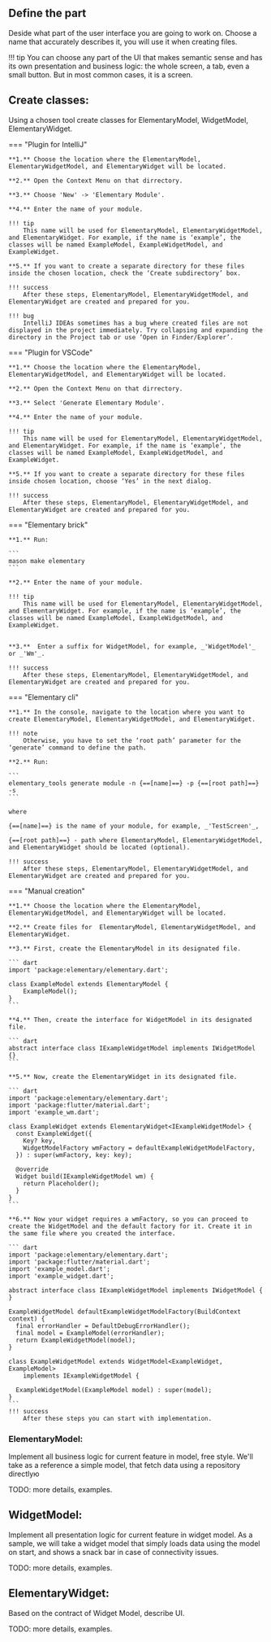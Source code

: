 ## Define the part

Deside what part of the user interface you are going to work on. Choose a name that accurately describes it, you will use it when creating files.

!!! tip
    You can choose any part of the UI that makes semantic sense and has its own presentation and business logic: the whole screen, a tab, even a small button. But in most common cases, it is a screen.

## Create classes:

Using a chosen tool create classes for ElementaryModel, WidgetModel, ElementaryWidget.

=== "Plugin for IntelliJ"
 
    **1.** Choose the location where the ElementaryModel, ElementaryWidgetModel, and ElementaryWidget will be located.

    **2.** Open the Context Menu on that dirrectory.

    **3.** Choose 'New' -> 'Elementary Module'.

    **4.** Enter the name of your module. 

    !!! tip
        This name will be used for ElementaryModel, ElementaryWidgetModel, and ElementaryWidget. For example, if the name is ‘example’, the classes will be named ExampleModel, ExampleWidgetModel, and ExampleWidget.

    **5.** If you want to create a separate directory for these files inside the chosen location, check the ‘Create subdirectory’ box.

    !!! success
        After these steps, ElementaryModel, ElementaryWidgetModel, and ElementaryWidget are created and prepared for you.

    !!! bug
        IntelliJ IDEAs sometimes has a bug where created files are not displayed in the project immediately. Try collapsing and expanding the directory in the Project tab or use ‘Open in Finder/Explorer’.

=== "Plugin for VSCode"

    **1.** Choose the location where the ElementaryModel, ElementaryWidgetModel, and ElementaryWidget will be located.

    **2.** Open the Context Menu on that dirrectory.

    **3.** Select 'Generate Elementary Module'.

    **4.** Enter the name of your module. 

    !!! tip
        This name will be used for ElementaryModel, ElementaryWidgetModel, and ElementaryWidget. For example, if the name is ‘example’, the classes will be named ExampleModel, ExampleWidgetModel, and ExampleWidget.

    **5.** If you want to create a separate directory for these files  inside chosen location, choose ‘Yes’ in the next dialog.

    !!! success
        After these steps, ElementaryModel, ElementaryWidgetModel, and ElementaryWidget are created and prepared for you.

=== "Elementary brick"
 
    **1.** Run:

    ```
    mason make elementary
    ``` 

    **2.** Enter the name of your module. 

    !!! tip
        This name will be used for ElementaryModel, ElementaryWidgetModel, and ElementaryWidget. For example, if the name is ‘example’, the classes will be named ExampleModel, ExampleWidgetModel, and ExampleWidget.


    **3.**  Enter a suffix for WidgetModel, for example, _'WidgetModel'_ or _'Wm'_.

    !!! success
        After these steps, ElementaryModel, ElementaryWidgetModel, and ElementaryWidget are created and prepared for you.

=== "Elementary cli"

    **1.** In the console, navigate to the location where you want to create ElementaryModel, ElementaryWidgetModel, and ElementaryWidget. 

    !!! note
        Otherwise, you have to set the ‘root path’ parameter for the ‘generate’ command to define the path.
   
    **2.** Run:

    ``` 
    elementary_tools generate module -n {==[name]==} -p {==[root path]==} -s
    ``` 

    where

    {==[name]==} is the name of your module, for example, _'TestScreen'_,

    {==[root path]==} - path where ElementaryModel, ElementaryWidgetModel, and ElementaryWidget should be located (optional).

    !!! success
        After these steps, ElementaryModel, ElementaryWidgetModel, and ElementaryWidget are created and prepared for you.

=== "Manual creation"
    
    **1.** Choose the location where the ElementaryModel, ElementaryWidgetModel, and ElementaryWidget will be located.
    
    **2.** Create files for  ElementaryModel, ElementaryWidgetModel, and ElementaryWidget.
    
    **3.** First, create the ElementaryModel in its designated file.
    
    ``` dart
    import 'package:elementary/elementary.dart';
    
    class ExampleModel extends ElementaryModel {
        ExampleModel();
    }
    ```
    
    **4.** Then, create the interface for WidgetModel in its designated file.
    
    ``` dart
    abstract interface class IExampleWidgetModel implements IWidgetModel {}
    ```
    
    **5.** Now, create the ElementaryWidget in its designated file.
    
    ``` dart
    import 'package:elementary/elementary.dart';
    import 'package:flutter/material.dart';
    import 'example_wm.dart';
    
    class ExampleWidget extends ElementaryWidget<IExampleWidgetModel> {
      const ExampleWidget({
        Key? key,
        WidgetModelFactory wmFactory = defaultExampleWidgetModelFactory,
      }) : super(wmFactory, key: key);
    
      @override
      Widget build(IExampleWidgetModel wm) {
        return Placeholder();
      }
    }
    ``` 
    
    **6.** Now your widget requires a wmFactory, so you can proceed to create the WidgetModel and the default factory for it. Create it in the same file where you created the interface.
    
    ``` dart
    import 'package:elementary/elementary.dart';
    import 'package:flutter/material.dart';
    import 'example_model.dart';
    import 'example_widget.dart';
    
    abstract interface class IExampleWidgetModel implements IWidgetModel {
    }
    
    ExampleWidgetModel defaultExampleWidgetModelFactory(BuildContext context) {
      final errorHandler = DefaultDebugErrorHandler();
      final model = ExampleModel(errorHandler);
      return ExampleWidgetModel(model);
    }
    
    class ExampleWidgetModel extends WidgetModel<ExampleWidget, ExampleModel>
        implements IExampleWidgetModel {
    
      ExampleWidgetModel(ExampleModel model) : super(model);
    }
    ``` 
    !!! success
        After these steps you can start with implementation.

### ElementaryModel:

Implement all business logic for current feature in model, free style. We'll take as a reference a simple model, that fetch data using a repository directlyю

TODO: more details, examples.

## WidgetModel:

Implement all presentation logic for current feature in widget model. As a sample, we will take a widget model that simply loads data using the model on start, and shows a snack bar in case of connectivity issues.

TODO: more details, examples.

## ElementaryWidget:

Based on the contract of Widget Model, describe UI.

TODO: more details, examples.